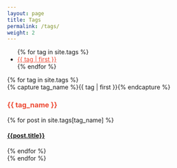 ```yaml
---
layout: page
title: Tags
permalink: /tags/
weight: 2
---
```


<ul class="tag-cloud">
{% for tag in site.tags %}
  <li style="font-size: {{ tag | last | size | times: 70 | divided_by: site.tags.size | plus: 70  }}%">
    <a style="color:#ED4933;" href="#{{ tag | first | slugize }}">
      {{ tag | first }}
    </a>
  </li>
{% endfor %}
</ul>

<div id="archives">
{% for tag in site.tags %}
  <div class="archive-group">
    {% capture tag_name %}{{ tag | first }}{% endcapture %}
    <h3 style="color:#ED4933;" id="#{{ tag_name | slugize }}">{{ tag_name }}</h3>
    <a name="{{ tag_name | slugize }}"></a>
    {% for post in site.tags[tag_name] %}
    <article class="archive-item">
      <h4><a href="{{ root_url }}{{ post.url }}">{{post.title}}</a></h4>
    </article>
    {% endfor %}
  </div>
{% endfor %}
</div>
